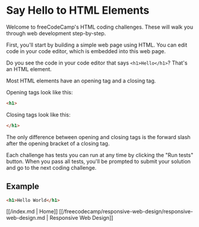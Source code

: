 # Say Hello to HTML Elements

Welcome to freeCodeCamp's HTML coding challenges. These will walk you through web development step-by-step.

First, you'll start by building a simple web page using HTML. You can edit code in your code editor, which is embedded into this web page.

Do you see the code in your code editor that says `<h1>Hello</h1>`? That's an HTML element.

Most HTML elements have an opening tag and a closing tag.

Opening tags look like this:

```html
<h1>
```

Closing tags look like this:

```html
</h1>
```

The only difference between opening and closing tags is the forward slash after the opening bracket of a closing tag.

Each challenge has tests you can run at any time by clicking the "Run tests" button. When you pass all tests, you'll be prompted to submit your solution and go to the next coding challenge.

## Example

```html
<h1>Hello World</h1>
```




[[/index.md | Home]] [[/freecodecamp/responsive-web-design/responsive-web-design.md | Responsive Web Design]]
